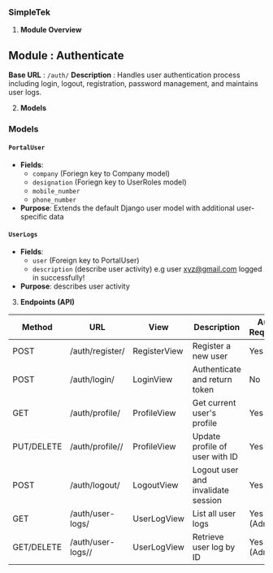 
### SimpleTek

1. **Module Overview**
## Module :  Authenticate
**Base URL** : `/auth/`
**Description** : Handles user authentication process including login, logout, registration, password management, and maintains user logs.

2. **Models**
### Models

#### `PortalUser`
- **Fields**:
    - `company` (Foriegn key to Company model)
    - `designation` (Foriegn key to UserRoles model)
    - `mobile_number`
    - `phone_number`
- **Purpose**: Extends the default Django user model with additional user-specific data

#### `UserLogs`
- **Fields**:
    - `user` (Foreign key to PortalUser)
    - `description` (describe user activity) e.g user xyz@gmail.com logged in successfully!
- **Purpose**: describes user activity

3. **Endpoints (API)**

| Method        | URL                     | View            | Description                          | Auth Required |
|---------------|-------------------------|-----------------|--------------------------------------|---------------|
| POST          | /auth/register/         | RegisterView    | Register a new user                  | Yes           |
| POST          | /auth/login/            | LoginView       | Authenticate and return token        | No            |
| GET           | /auth/profile/          | ProfileView     | Get current user's profile           | Yes           |
| PUT/DELETE    | /auth/profile/<id>/     | ProfileView     | Update profile of user with ID       | Yes           |
| POST          | /auth/logout/           | LogoutView      | Logout user and invalidate session   | Yes           |
| GET           | /auth/user-logs/        | UserLogView     | List all user logs                   | Yes (Admin)   |
| GET/DELETE    | /auth/user-logs/<id>/   | UserLogView     | Retrieve user log by ID              | Yes (Admin)   |



